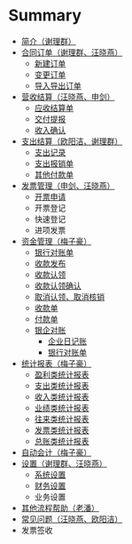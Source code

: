 # Summary

* [简介（谢理群）](README.md)
* [合同订单（谢理群、汪晓燕）](he-tong-ding-dan.md)
  * [新建订单](he-tong-ding-dan/xin-jian-ding-dan.md)
  * [变更订单](he-tong-ding-dan/bian-geng-ding-dan.md)
  * [导入导出订单](he-tong-ding-dan/dao-ru-dao-chu-ding-dan.md)
* [营收结算（汪晓燕、申剑）](ying-shou-jie-suan.md)
  * [应收结算单](ying-shou-jie-suan/ying-shou-jie-suan-dan.md)
  * [交付提报](ying-shou-jie-suan/jiao-fu-ti-bao.md)
  * [收入确认](ying-shou-jie-suan/shou-ru-que-ren.md)
* [支出结算（欧阳洁、谢理群）](zhi-chu-jie-suan.md)
  * [支出记录](zhi-chu-jie-suan/zhi-chu-jie-suan.md)
  * [支出报销单](zhi-chu-jie-suan/zhi-chu-bao-xiao-dan.md)
  * [其他付款单](zhi-chu-jie-suan/qi-ta-fu-kuan-dan.md)
* [发票管理（申剑、汪晓燕）](fa-piao-guan-li.md)
  * [开票申请](fa-piao-guan-li/kai-piao-shen-qing.md)
  * 开票登记
  * 快速登记
  * 进项发票
* [资金管理（梅子豪）](zi-jin-guan-li.md)
  * [银行对账单](zi-jin-guan-li/yin-xing-dui-zhang-dan.md)
  * [收款发布](zi-jin-guan-li/shou-kuan-ren-ling.md)
  * [收款认领](zi-jin-guan-li/shou-kuan-fa-bu.md)
  * [收款认领确认](zi-jin-guan-li/shou-kuan-ren-ling-que-ren.md)
  * [取消认领、取消核销](zi-jin-guan-li/qu-xiao-ren-ling-3001-qu-xiao-he-xiao.md)
  * [收款单](zi-jin-guan-li/shou-kuan-dan.md)
  * [付款单](zi-jin-guan-li/fu-kuan-dan.md)
  * [银企对账](zi-jin-guan-li/yin-qi-dui-zhang.md)
    * [企业日记账](zi-jin-guan-li/yin-qi-dui-zhang/qi-ye-ri-ji-zhang.md)
    * [银行对账单](zi-jin-guan-li/yin-qi-dui-zhang/yin-xing-dui-zhang-dan.md)
* [统计报表（梅子豪）](tong-ji-bao-biao.md)
  * [盈利类统计报表](tong-ji-bao-biao/ying-li-lei-tong-ji-bao-biao.md)
  * [支出类统计报表](tong-ji-bao-biao/zhi-chu-lei-tong-ji-bao-biao.md)
  * [收入类统计报表](tong-ji-bao-biao/shou-ru-lei-tong-ji-bao-biao.md)
  * [业绩类统计报表](tong-ji-bao-biao/ye-ji-lei-tong-ji-bao-biao.md)
  * [往来类统计报表](tong-ji-bao-biao/wang-lai-lei-tong-ji-bao-biao.md)
  * [发票类统计报表](tong-ji-bao-biao/fa-piao-lei-tong-ji-bao-biao.md)
  * [总账类统计报表](tong-ji-bao-biao/zong-zhang-lei-tong-ji-bao-biao.md)
* [自动会计（梅子豪）](zi-dong-hui-ji.md)
* [设置（谢理群、汪晓燕）](xin-jian-ding-dan.md)
  * [系统设置](xin-jian-ding-dan/xi-tong-she-zhi.md)
  * [财务设置](xin-jian-ding-dan/cai-wu-she-zhi.md)
  * 业务设置
* [其他流程帮助（老潘）](qi-ta.md)
* [常见问题（汪晓燕、欧阳洁）](qanda.md)
* 发票签收

